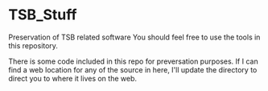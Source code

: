# TSB_Stuff
Preservation of TSB related software
You should feel free to use the tools in this repository.

There is some code included in this repo for preversation purposes.
If I can find a web location for any of the source in here, I'll update the directory to direct you to where it lives on the web.



